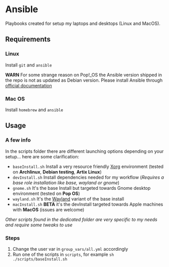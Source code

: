 # Ansible

Playbooks created for setup my laptops and desktops (Linux and MacOS).

## Requirements

### Linux
Install `git` and `ansible`

**WARN**
For some strange reason on Pop!\_OS the Ansible version shipped in the repo is not as updated as Debian version.
Please install Ansible through [official documentation](https://docs.ansible.com/ansible/latest/installation_guide/installation_distros.html#installing-ansible-on-ubuntu)

### Mac OS
Install `homebrew` and `ansible`

## Usage

### A few info
In the scripts folder there are different launching options depending on your setup... here are some clarification:

- `baseInstall.sh` Install a very resource friendly [Xorg](https://wiki.archlinux.org/title/Xorg) environment (tested on **Archlinux**, **Debian testing**, **Artix Linux**)
- `devInstall.sh` Install dependencies needed for my workflow (*Requires a base role installation like base, wayland or gnome*)
- `gnome.sh` It's the base Install but targeted towards Gnome desktop environment (tested on **Pop OS**)
- `wayland.sh` It's the [Wayland](https://wiki.archlinux.org/title/Wayland) variant of the base install
- `macInstall.sh` **BETA** it's the devInstall targeted towards Apple machines with **MacOS** (issues are welcome)

*Other scripts found in the dedicated folder are very specific to my needs and require some tweaks to use*

### Steps
1. Change the user var in `group_vars/all.yml` accordingly
2. Run one of the scripts in `scripts`, for example `sh ./scripts/baseInstall.sh`
